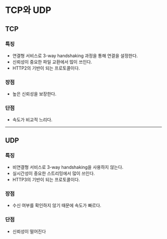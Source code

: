 # TCP와 UDP
## TCP
### 특징
- 연결형 서비스로 3-way handshaking 과정을 통해 연결을 설정한다.
- 신뢰성이 중요한 파일 교환에서 많이 쓰인다.
- HTTP2의 기반이 되는 프로토콜이다.
### 장점
- 높은 신뢰성을 보장한다.
### 단점
- 속도가 비교적 느리다.
---
## UDP
### 특징
- 비연결형 서비스로 3-way handshaking을 사용하지 않는다.
- 실시간성이 중요한 스트리밍에서 많이 쓰인다.
- HTTP3의 기반이 되는 프로토콜이다.
### 장점
- 수신 여부를 확인하지 않기 때문에 속도가 빠르다.
### 단점
- 신뢰성이 떨어진다
